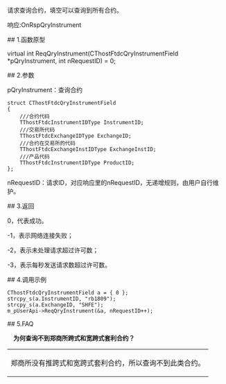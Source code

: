 <p>请求查询合约，填空可以查询到所有合约。</p>
<p>响应:OnRspQryInstrument</p>
<span class="anchor" id="e822d211-dec6-4e66-8202-5aef13b90681"></span>
## 1.函数原型
<p>virtual int ReqQryInstrument(CThostFtdcQryInstrumentField *pQryInstrument, int nRequestID) = 0;</p>
<span class="anchor" id="0dd742cd-f023-4fcf-8792-93c1545f8a9e"></span>
## 2.参数
<p>pQryInstrument：查询合约</p>
<pre><code>struct CThostFtdcQryInstrumentField
{
    ///合约代码
    TThostFtdcInstrumentIDType InstrumentID;
    ///交易所代码
    TThostFtdcExchangeIDType ExchangeID;
    ///合约在交易所的代码
    TThostFtdcExchangeInstIDType ExchangeInstID;
    ///产品代码
    TThostFtdcInstrumentIDType ProductID;
};
</code></pre>
<p>nRequestID：请求ID，对应响应里的nRequestID，无递增规则，由用户自行维护。</p>
<span class="anchor" id="dcd2ff1e-ff18-4204-a137-187526661cb8"></span>
## 3.返回
<p>0，代表成功。</p>
<p>-1，表示网络连接失败；</p>
<p>-2，表示未处理请求超过许可数；</p>
<p>-3，表示每秒发送请求数超过许可数。</p>
<span class="anchor" id="c6bfca00-44b8-4548-9d8a-5a5ac3830434"></span>
## 4.调用示例
<pre><code>CThostFtdcQryInstrumentField a = { 0 };
strcpy_s(a.InstrumentID, "rb1809");
strcpy_s(a.ExchangeID, "SHFE");
m_pUserApi-&gt;ReqQryInstrument(&amp;a, nRequestID++);
</code></pre>
<span class="anchor" id="a21b7ff0-5f0f-400d-9f68-88af6bb1a673"></span>
## 5.FAQ
<p><div class="region_i" id=""><p class="region_header" id="region_header_1" style="padding-left: 1em;font-weight : bold;text-indent: 0px;text-align: left;">为何查询不到郑商所跨式和宽跨式套利合约？</p><div class="region_panel" id="region_panel_1" style="display:block;"><table><tr><td>
<p>郑商所没有推跨式和宽跨式套利合约，所以查询不到此类合约。</p>
</td></tr></table>
</div><p class="region_tail" id="region_tail_1" style="border-top-color:transparent;border-bottom-width:0;"></p></div></p>
